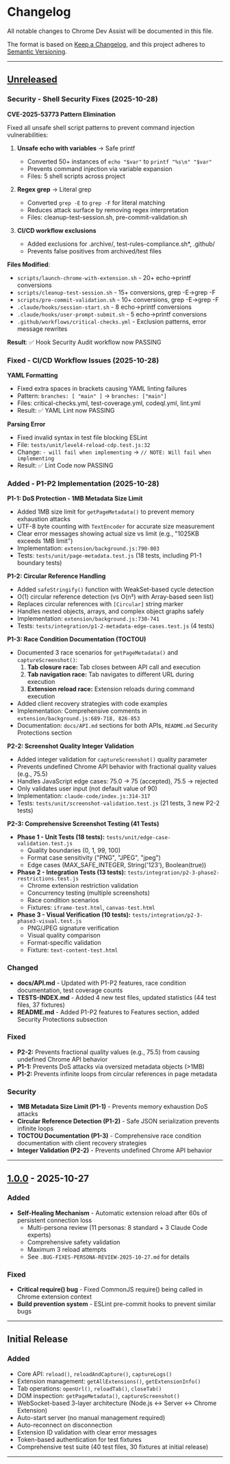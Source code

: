 # Changelog

All notable changes to Chrome Dev Assist will be documented in this file.

The format is based on [Keep a Changelog](https://keepachangelog.com/en/1.0.0/),
and this project adheres to [Semantic Versioning](https://semver.org/spec/v2.0.0.html).

---

## [Unreleased]

### Security - Shell Security Fixes (2025-10-28)

**CVE-2025-53773 Pattern Elimination**

Fixed all unsafe shell script patterns to prevent command injection vulnerabilities:

1. **Unsafe echo with variables** → Safe printf
   - Converted 50+ instances of `echo "$var"` to `printf "%s\n" "$var"`
   - Prevents command injection via variable expansion
   - Files: 5 shell scripts across project

2. **Regex grep** → Literal grep
   - Converted `grep -E` to `grep -F` for literal matching
   - Reduces attack surface by removing regex interpretation
   - Files: cleanup-test-session.sh, pre-commit-validation.sh

3. **CI/CD workflow exclusions**
   - Added exclusions for .archive/, test-rules-compliance.sh\*, .github/
   - Prevents false positives from archived/test files

**Files Modified**:

- `scripts/launch-chrome-with-extension.sh` - 20+ echo→printf conversions
- `scripts/cleanup-test-session.sh` - 15+ conversions, grep -E→grep -F
- `scripts/pre-commit-validation.sh` - 10+ conversions, grep -E→grep -F
- `.claude/hooks/session-start.sh` - 8 echo→printf conversions
- `.claude/hooks/user-prompt-submit.sh` - 5 echo→printf conversions
- `.github/workflows/critical-checks.yml` - Exclusion patterns, error message rewrites

**Result**: ✅ Hook Security Audit workflow now PASSING

### Fixed - CI/CD Workflow Issues (2025-10-28)

**YAML Formatting**

- Fixed extra spaces in brackets causing YAML linting failures
- Pattern: `branches: [ "main" ]` → `branches: ["main"]`
- Files: critical-checks.yml, test-coverage.yml, codeql.yml, lint.yml
- Result: ✅ YAML Lint now PASSING

**Parsing Error**

- Fixed invalid syntax in test file blocking ESLint
- File: `tests/unit/level4-reload-cdp.test.js:32`
- Change: `- will fail when implementing` → `// NOTE: Will fail when implementing`
- Result: ✅ Lint Code now PASSING

### Added - P1-P2 Implementation (2025-10-28)

**P1-1: DoS Protection - 1MB Metadata Size Limit**

- Added 1MB size limit for `getPageMetadata()` to prevent memory exhaustion attacks
- UTF-8 byte counting with `TextEncoder` for accurate size measurement
- Clear error messages showing actual size vs limit (e.g., "1025KB exceeds 1MB limit")
- Implementation: `extension/background.js:790-803`
- Tests: `tests/unit/page-metadata.test.js` (18 tests, including P1-1 boundary tests)

**P1-2: Circular Reference Handling**

- Added `safeStringify()` function with WeakSet-based cycle detection
- O(1) circular reference detection (vs O(n²) with Array-based seen list)
- Replaces circular references with `[Circular]` string marker
- Handles nested objects, arrays, and complex object graphs safely
- Implementation: `extension/background.js:730-741`
- Tests: `tests/integration/p1-2-metadata-edge-cases.test.js` (4 tests)

**P1-3: Race Condition Documentation (TOCTOU)**

- Documented 3 race scenarios for `getPageMetadata()` and `captureScreenshot()`:
  1. **Tab closure race:** Tab closes between API call and execution
  2. **Tab navigation race:** Tab navigates to different URL during execution
  3. **Extension reload race:** Extension reloads during command execution
- Added client recovery strategies with code examples
- Implementation: Comprehensive comments in `extension/background.js:689-718, 826-853`
- Documentation: `docs/API.md` sections for both APIs, `README.md` Security Protections section

**P2-2: Screenshot Quality Integer Validation**

- Added integer validation for `captureScreenshot()` quality parameter
- Prevents undefined Chrome API behavior with fractional quality values (e.g., 75.5)
- Handles JavaScript edge cases: 75.0 → 75 (accepted), 75.5 → rejected
- Only validates user input (not default value of 90)
- Implementation: `claude-code/index.js:314-317`
- Tests: `tests/unit/screenshot-validation.test.js` (21 tests, 3 new P2-2 tests)

**P2-3: Comprehensive Screenshot Testing (41 Tests)**

- **Phase 1 - Unit Tests (18 tests):** `tests/unit/edge-case-validation.test.js`
  - Quality boundaries (0, 1, 99, 100)
  - Format case sensitivity ("PNG", "JPEG", "jpeg")
  - Edge cases (MAX_SAFE_INTEGER, String('123'), Boolean(true))
- **Phase 2 - Integration Tests (13 tests):** `tests/integration/p2-3-phase2-restrictions.test.js`
  - Chrome extension restriction validation
  - Concurrency testing (multiple screenshots)
  - Race condition scenarios
  - Fixtures: `iframe-test.html`, `canvas-test.html`
- **Phase 3 - Visual Verification (10 tests):** `tests/integration/p2-3-phase3-visual.test.js`
  - PNG/JPEG signature verification
  - Visual quality comparison
  - Format-specific validation
  - Fixture: `text-content-test.html`

### Changed

- **docs/API.md** - Updated with P1-P2 features, race condition documentation, test coverage counts
- **TESTS-INDEX.md** - Added 4 new test files, updated statistics (44 test files, 37 fixtures)
- **README.md** - Added P1-P2 features to Features section, added Security Protections subsection

### Fixed

- **P2-2:** Prevents fractional quality values (e.g., 75.5) from causing undefined Chrome API behavior
- **P1-1:** Prevents DoS attacks via oversized metadata objects (>1MB)
- **P1-2:** Prevents infinite loops from circular references in page metadata

### Security

- **1MB Metadata Size Limit (P1-1)** - Prevents memory exhaustion DoS attacks
- **Circular Reference Detection (P1-2)** - Safe JSON serialization prevents infinite loops
- **TOCTOU Documentation (P1-3)** - Comprehensive race condition documentation with client recovery strategies
- **Integer Validation (P2-2)** - Prevents undefined Chrome API behavior

---

## [1.0.0] - 2025-10-27

### Added

- **Self-Healing Mechanism** - Automatic extension reload after 60s of persistent connection loss
  - Multi-persona review (11 personas: 8 standard + 3 Claude Code experts)
  - Comprehensive safety validation
  - Maximum 3 reload attempts
  - See `.BUG-FIXES-PERSONA-REVIEW-2025-10-27.md` for details

### Fixed

- **Critical require() bug** - Fixed CommonJS require() being called in Chrome extension context
- **Build prevention system** - ESLint pre-commit hooks to prevent similar bugs

---

## Initial Release

### Added

- Core API: `reload()`, `reloadAndCapture()`, `captureLogs()`
- Extension management: `getAllExtensions()`, `getExtensionInfo()`
- Tab operations: `openUrl()`, `reloadTab()`, `closeTab()`
- DOM inspection: `getPageMetadata()`, `captureScreenshot()`
- WebSocket-based 3-layer architecture (Node.js ↔ Server ↔ Chrome Extension)
- Auto-start server (no manual management required)
- Auto-reconnect on disconnection
- Extension ID validation with clear error messages
- Token-based authentication for test fixtures
- Comprehensive test suite (40 test files, 30 fixtures at initial release)

---

[Unreleased]: https://github.com/yourusername/chrome-dev-assist/compare/v1.0.0...HEAD
[1.0.0]: https://github.com/yourusername/chrome-dev-assist/releases/tag/v1.0.0
